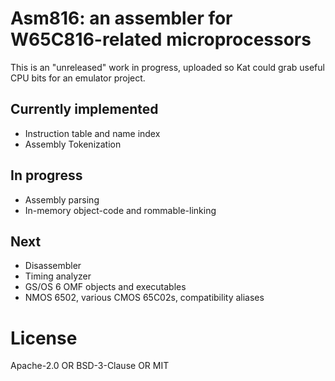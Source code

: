 # Asm816: an assembler for W65C816-related microprocessors

This is an "unreleased" work in progress, uploaded so Kat could grab useful CPU bits for an emulator project.

## Currently implemented

* Instruction table and name index
* Assembly Tokenization

## In progress

* Assembly parsing
* In-memory object-code and rommable-linking

## Next

* Disassembler
* Timing analyzer
* GS/OS 6 OMF objects and executables
* NMOS 6502, various CMOS 65C02s, compatibility aliases

# License

Apache-2.0 OR BSD-3-Clause OR MIT